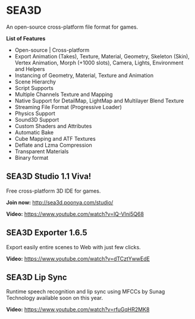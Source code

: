 SEA3D
==

An open-source cross-platform file format for games.

**List of Features**

* Open-source | Cross-platform
* Export Animation (Takes), Texture, Material, Geometry, Skeleton (Skin), Vertex Animation, Morph (+1000 slots), Camera, Lights, Environment and Helpers
* Instancing of Geometry, Material, Texture and Animation
* Scene Hierarchy
* Script Supports
* Multiple Channels Texture and Mapping
* Native Support for DetailMap, LightMap and Multilayer Blend Texture
* Streaming File Format (Progressive Loader)
* Physics Support
* Sound3D Support
* Custom Shaders and Attributes
* Automatic Bake
* Cube Mapping and ATF Textures
* Deflate and Lzma Compression
* Transparent Materials
* Binary format

SEA3D Studio 1.1 Viva!
--
Free cross-platform 3D IDE for games.

**Join now:** http://sea3d.poonya.com/studio/

**Video:** https://www.youtube.com/watch?v=lQ-VIni5Q68

SEA3D Exporter 1.6.5
--
Export easily entire scenes to Web with just few clicks.

**Video:** https://www.youtube.com/watch?v=dTCztYwwEdE

SEA3D Lip Sync
--
Runtime speech recognition and lip sync using MFCCs by Sunag Technology available soon on this year. 

**Video:** https://www.youtube.com/watch?v=rfuGqHR2MK8
